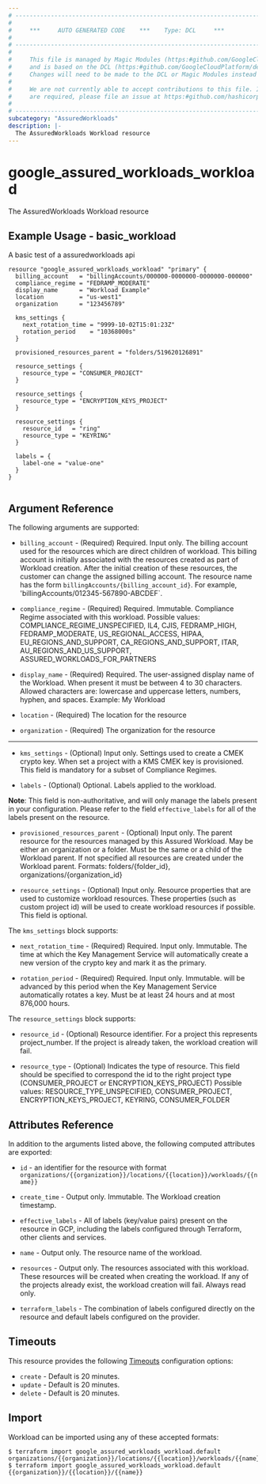 ```yaml
---
# ----------------------------------------------------------------------------
#
#     ***     AUTO GENERATED CODE    ***    Type: DCL     ***
#
# ----------------------------------------------------------------------------
#
#     This file is managed by Magic Modules (https:#github.com/GoogleCloudPlatform/magic-modules)
#     and is based on the DCL (https:#github.com/GoogleCloudPlatform/declarative-resource-client-library).
#     Changes will need to be made to the DCL or Magic Modules instead of here.
#
#     We are not currently able to accept contributions to this file. If changes
#     are required, please file an issue at https:#github.com/hashicorp/terraform-provider-google/issues/new/choose
#
# ----------------------------------------------------------------------------
subcategory: "AssuredWorkloads"
description: |-
  The AssuredWorkloads Workload resource
---
```


# google_assured_workloads_workload

The AssuredWorkloads Workload resource

## Example Usage - basic_workload
A basic test of a assuredworkloads api
```hcl
resource "google_assured_workloads_workload" "primary" {
  billing_account   = "billingAccounts/000000-0000000-0000000-000000"
  compliance_regime = "FEDRAMP_MODERATE"
  display_name      = "Workload Example"
  location          = "us-west1"
  organization      = "123456789"

  kms_settings {
    next_rotation_time = "9999-10-02T15:01:23Z"
    rotation_period    = "10368000s"
  }

  provisioned_resources_parent = "folders/519620126891"

  resource_settings {
    resource_type = "CONSUMER_PROJECT"
  }

  resource_settings {
    resource_type = "ENCRYPTION_KEYS_PROJECT"
  }

  resource_settings {
    resource_id   = "ring"
    resource_type = "KEYRING"
  }

  labels = {
    label-one = "value-one"
  }
}


```

## Argument Reference

The following arguments are supported:

* `billing_account` -
  (Required)
  Required. Input only. The billing account used for the resources which are direct children of workload. This billing account is initially associated with the resources created as part of Workload creation. After the initial creation of these resources, the customer can change the assigned billing account. The resource name has the form `billingAccounts/{billing_account_id}`. For example, 'billingAccounts/012345-567890-ABCDEF`.
  
* `compliance_regime` -
  (Required)
  Required. Immutable. Compliance Regime associated with this workload. Possible values: COMPLIANCE_REGIME_UNSPECIFIED, IL4, CJIS, FEDRAMP_HIGH, FEDRAMP_MODERATE, US_REGIONAL_ACCESS, HIPAA, EU_REGIONS_AND_SUPPORT, CA_REGIONS_AND_SUPPORT, ITAR, AU_REGIONS_AND_US_SUPPORT, ASSURED_WORKLOADS_FOR_PARTNERS
  
* `display_name` -
  (Required)
  Required. The user-assigned display name of the Workload. When present it must be between 4 to 30 characters. Allowed characters are: lowercase and uppercase letters, numbers, hyphen, and spaces. Example: My Workload
  
* `location` -
  (Required)
  The location for the resource
  
* `organization` -
  (Required)
  The organization for the resource
  


- - -

* `kms_settings` -
  (Optional)
  Input only. Settings used to create a CMEK crypto key. When set a project with a KMS CMEK key is provisioned. This field is mandatory for a subset of Compliance Regimes.
  
* `labels` -
  (Optional)
  Optional. Labels applied to the workload.

**Note**: This field is non-authoritative, and will only manage the labels present in your configuration. Please refer to the field `effective_labels` for all of the labels present on the resource.
  
* `provisioned_resources_parent` -
  (Optional)
  Input only. The parent resource for the resources managed by this Assured Workload. May be either an organization or a folder. Must be the same or a child of the Workload parent. If not specified all resources are created under the Workload parent. Formats: folders/{folder_id}, organizations/{organization_id}
  
* `resource_settings` -
  (Optional)
  Input only. Resource properties that are used to customize workload resources. These properties (such as custom project id) will be used to create workload resources if possible. This field is optional.
  


The `kms_settings` block supports:
    
* `next_rotation_time` -
  (Required)
  Required. Input only. Immutable. The time at which the Key Management Service will automatically create a new version of the crypto key and mark it as the primary.
    
* `rotation_period` -
  (Required)
  Required. Input only. Immutable. will be advanced by this period when the Key Management Service automatically rotates a key. Must be at least 24 hours and at most 876,000 hours.
    
The `resource_settings` block supports:
    
* `resource_id` -
  (Optional)
  Resource identifier. For a project this represents project_number. If the project is already taken, the workload creation will fail.
    
* `resource_type` -
  (Optional)
  Indicates the type of resource. This field should be specified to correspond the id to the right project type (CONSUMER_PROJECT or ENCRYPTION_KEYS_PROJECT) Possible values: RESOURCE_TYPE_UNSPECIFIED, CONSUMER_PROJECT, ENCRYPTION_KEYS_PROJECT, KEYRING, CONSUMER_FOLDER
    
## Attributes Reference

In addition to the arguments listed above, the following computed attributes are exported:

* `id` - an identifier for the resource with format `organizations/{{organization}}/locations/{{location}}/workloads/{{name}}`

* `create_time` -
  Output only. Immutable. The Workload creation timestamp.
  
* `effective_labels` -
  All of labels (key/value pairs) present on the resource in GCP, including the labels configured through Terraform, other clients and services.
  
* `name` -
  Output only. The resource name of the workload.
  
* `resources` -
  Output only. The resources associated with this workload. These resources will be created when creating the workload. If any of the projects already exist, the workload creation will fail. Always read only.
  
* `terraform_labels` -
  The combination of labels configured directly on the resource and default labels configured on the provider.
  
## Timeouts

This resource provides the following
[Timeouts](https://developer.hashicorp.com/terraform/plugin/sdkv2/resources/retries-and-customizable-timeouts) configuration options:

- `create` - Default is 20 minutes.
- `update` - Default is 20 minutes.
- `delete` - Default is 20 minutes.

## Import

Workload can be imported using any of these accepted formats:

```
$ terraform import google_assured_workloads_workload.default organizations/{{organization}}/locations/{{location}}/workloads/{{name}}
$ terraform import google_assured_workloads_workload.default {{organization}}/{{location}}/{{name}}
```



